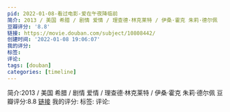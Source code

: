 ```yaml
---
pid: 2022-01-08-看过电影-爱在午夜降临前
简介: 2013 / 美国 希腊 / 剧情 爱情 / 理查德·林克莱特 / 伊桑·霍克 朱莉·德尔佩
豆瓣评分: '8.8'
链接: https://movie.douban.com/subject/10808442/
创建时间: '2022-01-08 19:06:07'
我的评分:
标签:
评论:
tags: [douban]
categories: [timeline]
---
```

简介:2013 / 美国 希腊 / 剧情 爱情 / 理查德·林克莱特 / 伊桑·霍克 朱莉·德尔佩
豆瓣评分:8.8
[链接](https://movie.douban.com/subject/10808442/)
我的评分:
标签:
评论:
